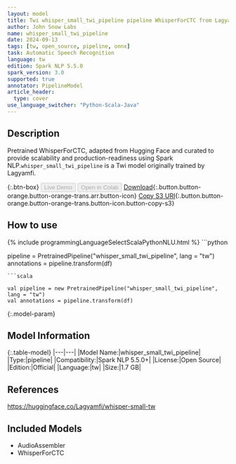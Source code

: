 ```yaml
---
layout: model
title: Twi whisper_small_twi_pipeline pipeline WhisperForCTC from Lagyamfi
author: John Snow Labs
name: whisper_small_twi_pipeline
date: 2024-09-13
tags: [tw, open_source, pipeline, onnx]
task: Automatic Speech Recognition
language: tw
edition: Spark NLP 5.5.0
spark_version: 3.0
supported: true
annotator: PipelineModel
article_header:
  type: cover
use_language_switcher: "Python-Scala-Java"
---
```


## Description

Pretrained WhisperForCTC, adapted from Hugging Face and curated to provide scalability and production-readiness using Spark NLP.`whisper_small_twi_pipeline` is a Twi model originally trained by Lagyamfi.

{:.btn-box}
<button class="button button-orange" disabled>Live Demo</button>
<button class="button button-orange" disabled>Open in Colab</button>
[Download](https://s3.amazonaws.com/auxdata.johnsnowlabs.com/public/models/whisper_small_twi_pipeline_tw_5.5.0_3.0_1726220164276.zip){:.button.button-orange.button-orange-trans.arr.button-icon}
[Copy S3 URI](s3://auxdata.johnsnowlabs.com/public/models/whisper_small_twi_pipeline_tw_5.5.0_3.0_1726220164276.zip){:.button.button-orange.button-orange-trans.button-icon.button-copy-s3}

## How to use



<div class="tabs-box" markdown="1">
{% include programmingLanguageSelectScalaPythonNLU.html %}
```python

pipeline = PretrainedPipeline("whisper_small_twi_pipeline", lang = "tw")
annotations =  pipeline.transform(df)   

```
```scala

val pipeline = new PretrainedPipeline("whisper_small_twi_pipeline", lang = "tw")
val annotations = pipeline.transform(df)

```
</div>

{:.model-param}
## Model Information

{:.table-model}
|---|---|
|Model Name:|whisper_small_twi_pipeline|
|Type:|pipeline|
|Compatibility:|Spark NLP 5.5.0+|
|License:|Open Source|
|Edition:|Official|
|Language:|tw|
|Size:|1.7 GB|

## References

https://huggingface.co/Lagyamfi/whisper-small-tw

## Included Models

- AudioAssembler
- WhisperForCTC